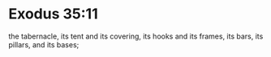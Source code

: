 # Exodus 35:11

the tabernacle, its tent and its covering, its hooks and its frames, its bars, its pillars, and its bases;
